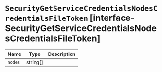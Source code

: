 # `SecurityGetServiceCredentialsNodesCredentialsFileToken` [interface-SecurityGetServiceCredentialsNodesCredentialsFileToken]

| Name | Type | Description |
| - | - | - |
| `nodes` | string[] | &nbsp; |
